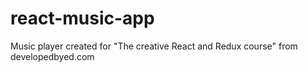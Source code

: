 # react-music-app
Music player created for "The creative React and Redux course" from developedbyed.com
